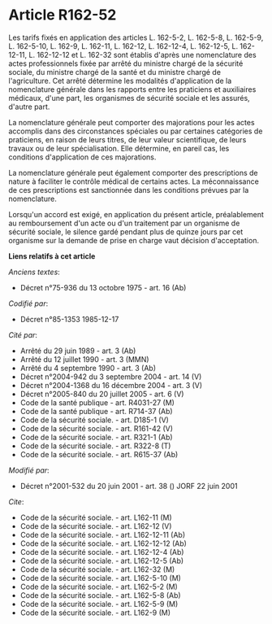 # Article R162-52

Les tarifs fixés en application des articles L. 162-5-2, L. 162-5-8, L. 162-5-9, L. 162-5-10, L. 162-9, L. 162-11, L. 162-12,
L. 162-12-4, L. 162-12-5, L. 162-12-11, L. 162-12-12 et L. 162-32 sont établis d'après une nomenclature des actes
professionnels fixée par arrêté du ministre chargé de la sécurité sociale, du ministre chargé de la santé et du ministre
chargé de l'agriculture. Cet arrêté détermine les modalités d'application de la nomenclature générale dans les rapports entre
les praticiens et auxiliaires médicaux, d'une part, les organismes de sécurité sociale et les assurés, d'autre part. 

La nomenclature générale peut comporter des majorations pour les actes accomplis dans des circonstances spéciales ou par
certaines catégories de praticiens, en raison de leurs titres, de leur valeur scientifique, de leurs travaux ou de leur
spécialisation. Elle détermine, en pareil cas, les conditions d'application de ces majorations. 

La nomenclature générale peut également comporter des prescriptions de nature à faciliter le contrôle médical de certains
actes. La méconnaissance de ces prescriptions est sanctionnée dans les conditions prévues par la nomenclature. 

Lorsqu'un accord est exigé, en application du présent article, préalablement au remboursement d'un acte ou d'un traitement
par un organisme de sécurité sociale, le silence gardé pendant plus de quinze jours par cet organisme sur la demande de prise
en charge vaut décision d'acceptation.

**Liens relatifs à cet article**

_Anciens textes_:

  - Décret n°75-936 du 13 octobre 1975 - art. 16 (Ab)

_Codifié par_:

  - Décret n°85-1353 1985-12-17

_Cité par_:

  - Arrêté du 29 juin 1989 - art. 3 (Ab)
  - Arrêté du 12 juillet 1990 - art. 3 (MMN)
  - Arrêté du 4 septembre 1990 - art. 3 (Ab)
  - Décret n°2004-942 du 3 septembre 2004 - art. 14 (V)
  - Décret n°2004-1368 du 16 décembre 2004 - art. 3 (V)
  - Décret n°2005-840 du 20 juillet 2005 - art. 6 (V)
  - Code de la santé publique - art. R4031-27 (M)
  - Code de la santé publique - art. R714-37 (Ab)
  - Code de la sécurité sociale. - art. D185-1 (V)
  - Code de la sécurité sociale. - art. R161-42 (V)
  - Code de la sécurité sociale. - art. R321-1 (Ab)
  - Code de la sécurité sociale. - art. R322-8 (T)
  - Code de la sécurité sociale. - art. R615-37 (Ab)

_Modifié par_:

  - Décret n°2001-532 du 20 juin 2001 - art. 38 () JORF 22 juin 2001

_Cite_:

  - Code de la sécurité sociale. - art. L162-11 (M)
  - Code de la sécurité sociale. - art. L162-12 (V)
  - Code de la sécurité sociale. - art. L162-12-11 (Ab)
  - Code de la sécurité sociale. - art. L162-12-12 (Ab)
  - Code de la sécurité sociale. - art. L162-12-4 (Ab)
  - Code de la sécurité sociale. - art. L162-12-5 (Ab)
  - Code de la sécurité sociale. - art. L162-32 (M)
  - Code de la sécurité sociale. - art. L162-5-10 (M)
  - Code de la sécurité sociale. - art. L162-5-2 (M)
  - Code de la sécurité sociale. - art. L162-5-8 (Ab)
  - Code de la sécurité sociale. - art. L162-5-9 (M)
  - Code de la sécurité sociale. - art. L162-9 (M)

